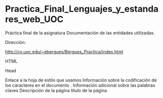# Practica_Final_Lenguajes_y_estandares_web_UOC
Práctica final de la asignatura 
Documentación de las entidades utilizadas.

Dirección:

http://cv.uoc.edu/~ebergues/Bergues_Practica/index.html


HTML

Head


Enlace a la hoja de estilo que usamos <link href=”” rel=”” type=””>
Información sobre la codificación de los caracteres en el documento <meta charset=””>. 
Información adicional sobre las palabras claves <meta keywords=””> 
Descripción de la página <meta description=””>
título de la página <title>
  
A través de la propiedad <meta viewport>, lo que buscamos es optimizar la pagina para que
pueda ser visualizada con un ancho de viewport más pequeño. La propiedad width, es la que
controla el tamaño del viewport. En este caso la definí mediante el valor device-widt, que es el equivalente al ancho de la pantalla en pixels CSS en una escala 100%. La propiedad initial-
scale, controla el nivel de zoom cuando la página se carga por primera vez y la propiedad
maximum-scale controla la forma en como se permite a los usuarios aumentar o disminuir el zoom de la página.

<meta http-equiv="X-UA-Compatible"> nos permite definir qué versión del Internet Explorer la página debería ser renderizada. Al establecer content="ie=edge" le pedimos al navegador que muestre el contenido con el modo de mayor calidad posible. 

Footer

Contiene una lista <ul> para el menú dentro de su contenedor <nav> y el texto <p>

Body

Header

Establecí el título principal de la página <h1>

La imagen del logo lo introduje dentro del contenedor <figure>

La botonera de las redes sociales la cree a partir de un elemento nav como contenedor y luego cada icono fue establecido desde css dentro de elementos span, con sus respectivos enlaces.

Cree el buscador mediante un formulario para que el usuario pueda ingresar texto y utilizar esta información para buscar contenido en la página, por ello el tipo de input que establecí fue “search”.

La barra del menú fue creada a partir de una <ul> ubicada dentro del contender <nav>, donde los <li> cumplen la función de hipervínculos que nos permiten navegar entre las distintas páginas que conforman el sitio.

Página Index

Seccioné la página con diferentes elementos semánticos <article>
Establecí los títulos jerárquicamente <h2>, <h3>, etc.
Para la cita utilice el elemento <bloquecuote> ya que ocupaba más de una línea. Dentro de un <cite> referencie la fuente.
Cada bloque de contenido fue contenido en un <article> con su respectivo <h4>
Y las <img> fueron colocadas dentro de los elementos semánticos <figure>
He creado los botones a través de las etiquetas <button>

Página proyecto

Al igual que en las demás páginas las partes de la página que puedan llegar a ser modificables en un futuro han sido seccionadas con el elemento semántico <article>
La fotografía fue colocada dentro del elemento <figure>
He creado la tabla a través del elemento <table>
<caption> para el título de la table
<tr> para establecer las filas dentro, <th> para las celdas titulares, y <td> para la información.
La última sección coloqué los textos en elementos <p>

Página Edificios Singulares.

En la parte principal <main> del cuerpo de la página, en diferentes contenedores <article> ubiqué las imágenes, dentro de sus respectivos elementos <figure> y los títulos de cada imagen <h3>.

Página Contacto

He creado un formulario con diferentes secciones, separadas con su respectivo <fieldset>.
En el primero el usuario debe introducir sus datos personales, en diferentes <inputs type=text>.
En el segundo apartado se le pide al usuario los datos de contacto, teléfono y mail, ambos con sus respectivos <input type=tel> e <input type=mail>.
El tercer apartado le pedi al usuario que nos explique el proyecto facilitándole un textarea.
Luego dos <input type=checkbox> uno para suscribirse al boletín y otro para aceptar las políticas de privacidad.
Por último, dos botones, el de reseteado y el de enviar.





CSS

Estilos generales

CABECERA

Establecí una grilla para acomodar los elementos de la cabecera

Mediante la propiedad “grid-template-columns” establecí el ancho de cada columna, en la primera utilice el valor “max-content” para que se ajuste al ancho del contenido con más ancho que esta dentro de ella. En la segunda especifiqué “1fr” lo que significa que ocupara una fracción del tamaño libre disponible (en este caso, el resto del tamaño que no esté ocupado por las otras dos columnas), y la última está en “auto” lo que hará que se adapte al contenido que esta dentro.

Luego a través de las propiedades “grid-column” y “grid-row” fui designando columnas y filas a cada elemento, los cuales fueron colocados arriba o abajo con la propiedad “align-self” y a uno u otro costado con “justify-content”.
A los elementos <span> de las redes sociales les pedí que se comportaran de manera flexible como para que se acomoden en línea y pasen a otra línea a medida que la pantalla se hiciera más pequeña con la propiedad “flex-warp: warp”

Ajusté las dimensiones, el borde, y el estilo de placeholder del elemento <input> y agregué el ícono de la lupa colocando un elemento <span>

Logo y título

Para resaltar una parte del título encerré el texto deseado dentro de un <span> y apliqué color.
El logo lo introduje mediante css, con la propiedad background-image, y ajuste sus tamaño con background-size: contain; y lo ubique para que quede alineado con el titulo con background-position.

El título lo ubique en la parte izquierda con float: left
Y la botonera de las rrss a la derecha con float: rigth

Ajuste los márgenes de cada elemento para separarlos un poco del borde de la pantalla.

Botoner RRSS

Utilizando la técnica de sprites. Se crea un elemento no semántico, vacio, en este caso un <span> y se le carga una imagen a través de “background-image:”, luego se establecen el “width” y “height” adecuados para cuadrar el segmento de la imagen deseado. Y mediante la propiedad “background-position” establecemos las coordenadas de la porción de la imagen que queremos mostrar.
Luego utilizamos la misma técnica para realizar la variación cuando se le pasa el cursor por encima a través de la pseudoclase “:hover”.

Menú de navegación

Primero impedí que se acomodará al costado de los elementos previos con propiedad float, a través de la propiedad clear: both.
Ajusté el padding para separarlo del título y establecí el borde de color.

La barra del menú la transformé a mayúsculas, y eliminé el subrayado. Con la propiedad “letter-spacing” añadí espacio entre los caracteres.

Ajusté su tamaño y establecí la propiedad “display:inline-block” para que se respecte al margen y el padding de los elementos y puedan uno al lado del otro.

Buscador

Ubiqué el formulario en su lugar correspondiente en la grilla, y lo alinie abajo a la derecha con las propiedades “align-self” “justify-content”.
Modifiqué el <input> para redonder las puntas y el borde lo hice más fino con “border-radius” y “boder”. 
Agregué la imagen de la lupa con “background-image”, y ajusté el tamaño deseado del contenedor. Con la posición absoluta logré que se posicione justo a un lado del input.

PAGINA INDEX

Cabecera página index

La imagen fue colocada dentro del <div> con “background-image” y demás propiedades.
Ajusté el tamaño de la letra con “font-size”, el color, los “paddig” como para ubicar el texto en el lugar deseado dentro del <div>. “text-shadow” para darle sombre al texto.
Y con la propiedad “max-width” con un valor de “48ch” me permite establecer que se muestro como mucho 48 caracteres por línea.

Cuerpo página index

Establecí un elemento <div> contenedor para ajustar el tamaño máximo a 1200px.
Y centrarlo con “margin:auto”.

Otorgué estilo al elemento <blockquote>, “background-color” y “border-top” y “border-bottom” con valor “dotted” para que sea una línea punteada. 
Ajuste la separación entre líneas con “line-heigth” y transforme el estilo del texto a cursiva con “font-style”
Y agregué el símbolo con el pseudoelemento “::before” y la propiedad “content”, ajustando el tamaño con “font-size” y el color.

Para las cajas utilice una grilla dentro de otra grilla.

Para la primera grilla, la que contiene a la otra en su interior, establecí que se repartan el tamaño equitativamente, es decir, que ocupen una fracción del tamaño disponible.

 “grid-template-columns: 1fr 1fr;” “grid-auto-rows: 1fr 1fr”

También ajuste el tamaño del espacio entre las filas y las columnas. 

 “grid-column-gap: 6em” 
“grid-row-gap: 3em”

Para la grilla que da estructura a cada una de las tarjetas, el tamaño de cada columna y cada fila se ajustará de forma automáticamente a su contenido, así que no lo he especificado ya que es el valor que se establece por defecto.

Lo que si tuve que establecer fue el lugar que ocuparía cada elemento dentro de la grilla. Por ejemplo, para la imagen “grid-column: 1” para que se ubique dentro de la primera columna y “grid-row-start: 1” “grid-row-end: 4” para que abarque desde la línea 1 a la línea 4.

Luego le dí estilo a los botones, modifiqué su color y su borde y la transición entre los estados normal y cuando se le pasa el puntero por encima mediante la propiedad   “transition: color 0.2s linear 0.1s” dentro de la regla  “button[type="button"]:hover”.

Los elementos <p> fueron modificados para que se visualicen como “block” para poder centrarlos y darles padding. Ajusté el ancho máximo a 95 caracteres y alinee el texto de forma justificada.

PÁGINA EDIFICIOS SINGULARES

Básicamente lo que hice fue crear una grilla y colocar los elementos dentro de ella utilizando los selectores correspondientes. 

Modifique el color de las imágenes con la propiedad “filter: graysclae(100%);”
Y luego en el :hover lo cambie a color con “transition”

Para los títulos también modifique su “color”, su “background-color”, altura y márgenes y con “z-index: 2” establezco los traigo hacia la primera capa (y dejo a las img por detrás).
También modifico el “transition” del “:hover” para que crezca el “heigth” y cambie de color la letra y el fondo.

PÁGINA CONTACTO

El formulario lo centré a través de “margin:auto” y mediante “max-width:80%” establezco que el tamaño máximo no sea más del 80% del contenedor.

Eliminé los bordes que vienen por defecto en el <fieldset> y ajusté los márgenes y el padding para distanciarlo de los otros elementos.
Cambié el color del <legend> y lo centré.
Ajusté el padding y el margin de las etiquetas para distanciarlas y modifiqué el aspecto de los imputs seleccionando cada tipo. 

input[type="text"],
input[type="email"],
input[type="tel"]

Y modifiqué el aspecto de los botones de enviar y resetear.
Le dí más altura y cambie el colo de las letras, así como le dí un borde.
Luego modifiqué es aspecto que toman al pasar el cursor por encima de ellos con “:hover” para que luzcan parecidos a los otros botones que usamos en la página index.

PIE DE PÁGINA

Para centrar el contenido y ajustar cree un <div> y luego ajuste el tamaño y “margin:auto”

Eliminé los bullet point de las <ul> con “ list-style-type: none;” y ajusté el tamaño. Mediante la propiedad “display:flex” se logra tener un mayor control en la forma en la que los elementos son colocados dentro de su contenedor.  Mediante las propiedades “flex-direction: column;” “flex-wrap: wrap;” se logra que la dirección de los flex ítems sea en forma de columna y que cuando alcance el borde del contenedor se vean forzados a cambiar de línea. 








